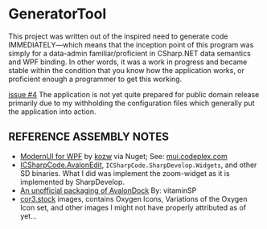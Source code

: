# GeneratorTool

This project was written out of the inspired need to generate code IMMEDIATELY—which
means that the inception point of this program was simply for a data-admin familiar/proficient
in CSharp.NET data semantics and WPF binding.
In other words, it was a work in progress and became stable within the condition
that you know how the application works, or proficient enough a programmer to get this working.

[issue #4](https://github.com/tfwio/cor3-gen/issues/4)
The application is not yet quite prepared for public domain release primarily due to my withholding
the configuration files which generally put the application into action.

## REFERENCE ASSEMBLY NOTES

* [ModernUI for WPF](http://www.nuget.org/packages/ModernUI.WPF/) by [kozw](http://www.nuget.org/profiles/kozw/) via Nuget; See: [mui.codeplex.com](http://mui.codeplex.com)
* [ICSharpCode.AvalonEdit](https://github.com/icsharpcode/SharpDevelop/tree/master/src/Libraries/AvalonEdit/ICSharpCode.AvalonEdit), `ICSharpCode.SharpDevelop.Widgets`, and other SD binaries.  What I did was implement the zoom-widget as it is implemented by SharpDevelop.
* [An unofficial packaging of AvalonDock](http://www.nuget.org/packages/AvalonDock.Unofficial/) By: vitaminSP
* [cor3.stock](https://github.com/tfwio/cor3.stock) images, contains Oxygen Icons, Variations of the Oxygen Icon set, and other images I might not have properly attributed as of yet...
